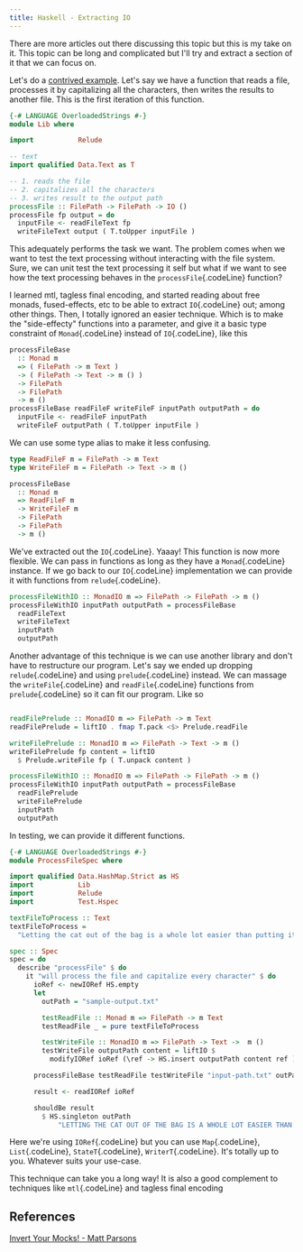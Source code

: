 ```yaml
---
title: Haskell - Extracting IO
---
```

There are more articles out there discussing this topic but this is my take on it. This topic can be long and complicated but I'll try and extract a section of it that we can focus on.

Let's do a [contrived example][contrived-example]. Let's say we have a function that reads a file, processes it by capitalizing all the characters, then writes the results to another file. This is the first iteration of this function.
```haskell
{-# LANGUAGE OverloadedStrings #-}
module Lib where

import           Relude

-- text
import qualified Data.Text as T

-- 1. reads the file
-- 2. capitalizes all the characters
-- 3. writes result to the output path
processFile :: FilePath -> FilePath -> IO ()
processFile fp output = do
  inputFile <- readFileText fp
  writeFileText output ( T.toUpper inputFile )
```
This adequately performs the task we want. The problem comes when we want to test the text processing without interacting with the file system. Sure, we can unit test the text processing it self but what if we want to see how the text processing behaves in the `processFile`{.codeLine} function? 

I learned mtl, tagless final encoding, and started reading about free monads, fused-effects, etc to be able to extract `IO`{.codeLine} out; among other things. Then, I totally ignored an easier technique. Which is to make the "side-effecty" functions into a parameter, and give it a basic type constraint of `Monad`{.codeLine} instead of `IO`{.codeLine}, like this
```haskell
processFileBase
  :: Monad m
  => ( FilePath -> m Text )
  -> ( FilePath -> Text -> m () )
  -> FilePath
  -> FilePath
  -> m ()
processFileBase readFileF writeFileF inputPath outputPath = do
  inputFile <- readFileF inputPath
  writeFileF outputPath ( T.toUpper inputFile )
```
We can use some type alias to make it less confusing.
```haskell
type ReadFileF m = FilePath -> m Text
type WriteFileF m = FilePath -> Text -> m ()

processFileBase
  :: Monad m
  => ReadFileF m
  -> WriteFileF m
  -> FilePath
  -> FilePath
  -> m ()
```
We've extracted out the `IO`{.codeLine}. Yaaay! This function is now more flexible. We can pass in functions as long as they have a `Monad`{.codeLine} instance. If we go back to our `IO`{.codeLine} implementation we can provide it with functions from `relude`{.codeLine}. 
```haskell
processFileWithIO :: MonadIO m => FilePath -> FilePath -> m ()
processFileWithIO inputPath outputPath = processFileBase
  readFileText
  writeFileText
  inputPath
  outputPath
```
Another advantage of this technique is we can use another library and don't have to restructure our program. Let's say we ended up dropping `relude`{.codeLine} and using 
`prelude`{.codeLine} instead. We can massage the `writeFile`{.codeLine} and `readFile`{.codeLine} functions from `prelude`{.codeLine} so it can fit our program. Like so

```haskell

readFilePrelude :: MonadIO m => FilePath -> m Text
readFilePrelude = liftIO . fmap T.pack <$> Prelude.readFile

writeFilePrelude :: MonadIO m => FilePath -> Text -> m ()
writeFilePrelude fp content = liftIO 
  $ Prelude.writeFile fp ( T.unpack content )

processFileWithIO :: MonadIO m => FilePath -> FilePath -> m ()
processFileWithIO inputPath outputPath = processFileBase
  readFilePrelude
  writeFilePrelude
  inputPath
  outputPath
```

In testing, we can provide it different functions. 
```haskell
{-# LANGUAGE OverloadedStrings #-}
module ProcessFileSpec where

import qualified Data.HashMap.Strict as HS
import           Lib
import           Relude
import           Test.Hspec

textFileToProcess :: Text
textFileToProcess =
  "Letting the cat out of the bag is a whole lot easier than putting it back in."

spec :: Spec
spec = do
  describe "processFile" $ do
    it "will process the file and capitalize every character" $ do
      ioRef <- newIORef HS.empty
      let
        outPath = "sample-output.txt"

        testReadFile :: Monad m => FilePath -> m Text
        testReadFile _ = pure textFileToProcess

        testWriteFile :: MonadIO m => FilePath -> Text ->  m ()
        testWriteFile outputPath content = liftIO $
          modifyIORef ioRef (\ref -> HS.insert outputPath content ref )

      processFileBase testReadFile testWriteFile "input-path.txt" outPath

      result <- readIORef ioRef

      shouldBe result
        $ HS.singleton outPath
            "LETTING THE CAT OUT OF THE BAG IS A WHOLE LOT EASIER THAN PUTTING IT BACK IN."
```
Here we're using `IORef`{.codeLine} but you can use `Map`{.codeLine}, `List`{.codeLine}, `StateT`{.codeLine}, `WriterT`{.codeLine}. It's totally up to you. Whatever suits your use-case.

This technique can take you a long way! It is also a good complement to techniques like `mtl`{.codeLine} and tagless final encoding

## References
[Invert Your Mocks! - Matt Parsons](https://www.parsonsmatt.org/2017/07/27/inverted_mocking.html)

[contrived-example]:https://taezos.org/piq9117/notes-examples/src/branch/master/abstracting-io
